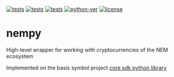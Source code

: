[![tests](https://github.com/DENjjA/nempy/actions/workflows/main.yml/badge.svg)](https://github.com/DENjjA/nempy/actions/workflows/main.yml)
[![tests](https://github.com/DENjjA/nempy/actions/workflows/main.yml/badge.svg?branch=dev)](https://github.com/DENjjA/nempy/actions/workflows/main.yml)
[![tests](https://github.com/DENjjA/nempy/actions/workflows/main.yml/badge.svg?branch=dev&event=push)](https://github.com/DENjjA/nempy/actions/workflows/main.yml)
[![python-ver](https://github.com/DENjjA/nempy/blob/dev/.github/badges/python-version.svg)](https://www.python.org/)
[![license](https://github.com/DENjjA/nempy/blob/dev/.github/badges/license.svg)](https://github.com/DENjjA/nempy/blob/dev/LICENSE)

# nempy
High-level wrapper for working with cryptocurrencies of the NEM ecosystem

Implemented on the basis symbol project [core sdk python library](https://github.com/symbol/symbol-sdk-core-python)


